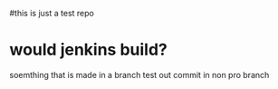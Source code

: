 #this is just a test repo

# would jenkins build?

soemthing that is made in a branch 
test out commit in non pro branch